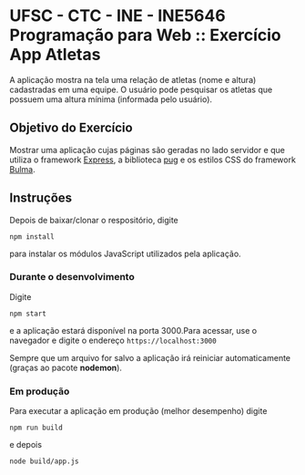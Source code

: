 # UFSC - CTC - INE - INE5646 Programação para Web :: Exercício App Atletas

A aplicação mostra na tela uma relação de atletas (nome e altura) cadastradas em uma equipe. O usuário pode pesquisar os atletas que possuem uma altura mínima (informada pelo usuário).

## Objetivo do Exercício

Mostrar uma aplicação cujas páginas são geradas no lado servidor e que utiliza o framework [Express](http://expressjs.com/),  a biblioteca [pug](https://pugjs.org/api/getting-started.html) e os estilos CSS do framework [Bulma](https://bulma.io/).

## Instruções

Depois de baixar/clonar o respositório, digite

`npm install`

para instalar os módulos JavaScript utilizados pela aplicação.

### Durante o desenvolvimento

Digite

`npm start`

e a aplicação estará disponível na porta 3000.Para acessar, use o navegador e digite o endereço `https://localhost:3000`

Sempre que um arquivo for salvo a aplicação irá reiniciar automaticamente (graças ao pacote **nodemon**).

### Em produção

Para executar a aplicação em produção (melhor desempenho) digite

`npm run build`

e depois

`node build/app.js`
